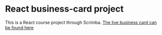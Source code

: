 # React business-card project
This is a React course project through Scrimba. [The live business card can be found here](https://business-card.bryannance.com/)
